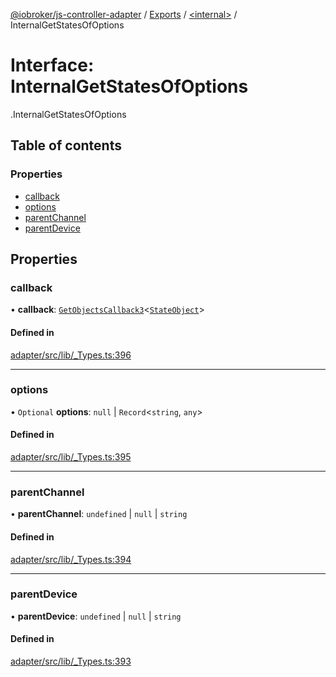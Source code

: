 [@iobroker/js-controller-adapter](../README.md) / [Exports](../modules.md) / [<internal\>](../modules/internal_.md) / InternalGetStatesOfOptions

# Interface: InternalGetStatesOfOptions

[<internal>](../modules/internal_.md).InternalGetStatesOfOptions

## Table of contents

### Properties

- [callback](internal_.InternalGetStatesOfOptions.md#callback)
- [options](internal_.InternalGetStatesOfOptions.md#options)
- [parentChannel](internal_.InternalGetStatesOfOptions.md#parentchannel)
- [parentDevice](internal_.InternalGetStatesOfOptions.md#parentdevice)

## Properties

### callback

• **callback**: [`GetObjectsCallback3`](../modules/internal_.md#getobjectscallback3)<[`StateObject`](internal_.StateObject.md)\>

#### Defined in

[adapter/src/lib/_Types.ts:396](https://github.com/ioBroker/ioBroker.js-controller/blob/57263052/packages/adapter/src/lib/_Types.ts#L396)

___

### options

• `Optional` **options**: ``null`` \| `Record`<`string`, `any`\>

#### Defined in

[adapter/src/lib/_Types.ts:395](https://github.com/ioBroker/ioBroker.js-controller/blob/57263052/packages/adapter/src/lib/_Types.ts#L395)

___

### parentChannel

• **parentChannel**: `undefined` \| ``null`` \| `string`

#### Defined in

[adapter/src/lib/_Types.ts:394](https://github.com/ioBroker/ioBroker.js-controller/blob/57263052/packages/adapter/src/lib/_Types.ts#L394)

___

### parentDevice

• **parentDevice**: `undefined` \| ``null`` \| `string`

#### Defined in

[adapter/src/lib/_Types.ts:393](https://github.com/ioBroker/ioBroker.js-controller/blob/57263052/packages/adapter/src/lib/_Types.ts#L393)
